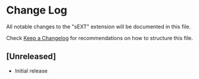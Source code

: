 # Change Log

All notable changes to the "sEXT" extension will be documented in this file.

Check [Keep a Changelog](http://keepachangelog.com/) for recommendations on how to structure this file.

## [Unreleased]

- Initial release